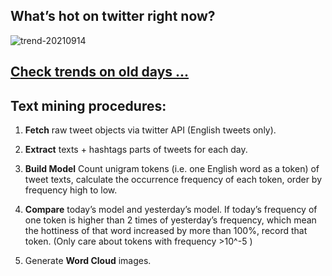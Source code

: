 ## What’s hot on twitter right now?

![trend-20210914][wordcloud]

[wordcloud]: https://raw.githubusercontent.com/xdqc/tweet-trend-everyday/master/word-cloud/trend-20210914.png?token=AF5V4P7ADR6KQBZ4CEDTNIK6AXRMU "trend-20210914"

## [Check trends on old days ...](https://github.com/xdqc/tweet-trend-everyday/tree/master/word-cloud)

## Text mining procedures:

1. **Fetch** raw tweet objects via twitter API (English tweets only).

2. **Extract** texts + hashtags parts of tweets for each day.

3. **Build Model** Count unigram tokens (i.e. one English word as a token) of tweet texts, calculate the occurrence frequency of each token, order by frequency high to low.

4. **Compare** today’s model and yesterday’s model. If today’s frequency of one token is higher than 2 times of yesterday’s frequency, which mean the hottiness of that word increased by more than 100%, record that token. (Only care about tokens with frequency >10^-5 )

5. Generate **Word Cloud** images.
